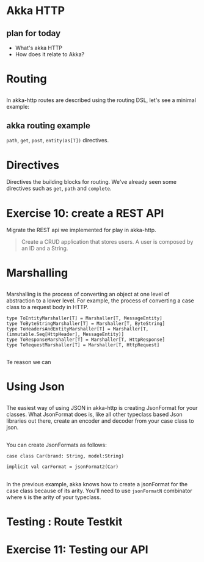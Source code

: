 # Akka HTTP

## plan for today

- What's akka HTTP
- How does it relate to Akka?

# Routing

##

In akka-http routes are described using the routing DSL, let's see a
minimal example:

## akka routing example

`path`, `get`, `post`, `entity(as[T])` directives.

# Directives

Directives the building blocks for routing.  We've already seen some
directives such as `get`, `path` and `complete`.

# Exercise 10: create a REST API

Migrate the REST api we implemented for play in akka-http.

> Create a CRUD application that stores users. A user is composed by an
> ID and a String.

# Marshalling

##

Marshalling is the process of converting an object at one level of
abstraction to a lower level.  For example, the process of converting
a case class to a request body in HTTP.

```
type ToEntityMarshaller[T] = Marshaller[T, MessageEntity]
type ToByteStringMarshaller[T] = Marshaller[T, ByteString]
type ToHeadersAndEntityMarshaller[T] = Marshaller[T, (immutable.Seq[HttpHeader], MessageEntity)]
type ToResponseMarshaller[T] = Marshaller[T, HttpResponse]
type ToRequestMarshaller[T] = Marshaller[T, HttpRequest]
```

##

Te reason we can

# Using Json

##

The easiest way of using JSON in akka-http is creating JsonFormat for
your classes.  What JsonFormat does is, like all other typeclass based
Json libraries out there, create an encoder and decoder from your case
class to json.

##

You can create JsonFormats as follows:

```
case class Car(brand: String, model:String)

implicit val carFormat = jsonFormat2(Car)
```

##

In the previous example, akka knows how to create a jsonFormat for the
case class because of its arity.  You'll need to use `jsonFormatN`
combinator where `N` is the arity of your typeclass.

# Testing : Route Testkit

# Exercise 11: Testing our API
